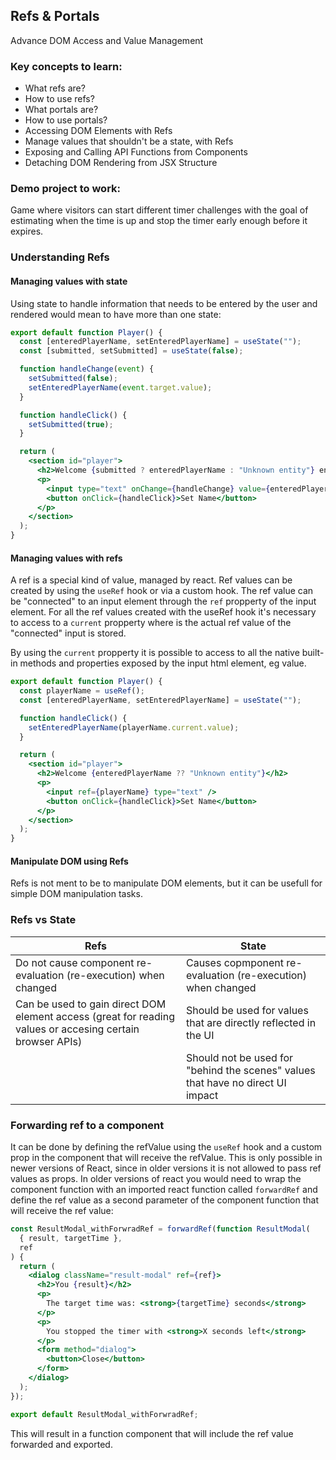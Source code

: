 ## Refs & Portals

Advance DOM Access and Value Management

### Key concepts to learn:

- What refs are?
- How to use refs?
- What portals are?
- How to use portals?
- Accessing DOM Elements with Refs
- Manage values that shouldn't be a state, with Refs
- Exposing and Calling API Functions from Components
- Detaching DOM Rendering from JSX Structure

### Demo project to work:

Game where visitors can start different timer challenges with the goal of estimating when the time is up and stop the timer
early enough before it expires.

### Understanding Refs

#### Managing values with state

Using state to handle information that needs to be entered by the user and rendered would mean to have more than one state:

```jsx
export default function Player() {
  const [enteredPlayerName, setEnteredPlayerName] = useState("");
  const [submitted, setSubmitted] = useState(false);

  function handleChange(event) {
    setSubmitted(false);
    setEnteredPlayerName(event.target.value);
  }

  function handleClick() {
    setSubmitted(true);
  }

  return (
    <section id="player">
      <h2>Welcome {submitted ? enteredPlayerName : "Unknown entity"} entity</h2>
      <p>
        <input type="text" onChange={handleChange} value={enteredPlayerName} />
        <button onClick={handleClick}>Set Name</button>
      </p>
    </section>
  );
}
```

#### Managing values with refs

A ref is a special kind of value, managed by react. Ref values can be created by using the `useRef` hook or via a custom hook. The ref value can be "connected" to an input element through the `ref` propperty of the input element. For all the ref values created with the useRef hook it's necessary to access to a `current` propperty where is the actual ref value of the "connected" input is stored.

By using the `current` propperty it is possible to access to all the native built-in methods and properties exposed by the input html element, eg value.

```jsx
export default function Player() {
  const playerName = useRef();
  const [enteredPlayerName, setEnteredPlayerName] = useState("");

  function handleClick() {
    setEnteredPlayerName(playerName.current.value);
  }

  return (
    <section id="player">
      <h2>Welcome {enteredPlayerName ?? "Unknown entity"}</h2>
      <p>
        <input ref={playerName} type="text" />
        <button onClick={handleClick}>Set Name</button>
      </p>
    </section>
  );
}
```

#### Manipulate DOM using Refs

Refs is not ment to be to manipulate DOM elements, but it can be usefull for simple DOM manipulation tasks.

### Refs vs State

| Refs                                                                                                      | State                                                                           |
| --------------------------------------------------------------------------------------------------------- | ------------------------------------------------------------------------------- |
| Do not cause component re-evaluation (re-execution) when changed                                          | Causes copmponent re-evaluation (re-execution) when changed                     |
| Can be used to gain direct DOM element access (great for reading values or accesing certain browser APIs) | Should be used for values that are directly reflected in the UI                 |
|                                                                                                           | Should not be used for "behind the scenes" values that have no direct UI impact |

### Forwarding ref to a component

It can be done by defining the refValue using the `useRef` hook and a custom prop in the component that will receive the refValue. This is only possible in newer versions of React, since in older versions it is not allowed to pass ref values as props. In older versions of react you would need to wrap the component function with an imported react function called `forwardRef` and define the ref value as a second parameter of the component function that will receive the ref value:

```jsx
const ResultModal_withForwradRef = forwardRef(function ResultModal(
  { result, targetTime },
  ref
) {
  return (
    <dialog className="result-modal" ref={ref}>
      <h2>You {result}</h2>
      <p>
        The target time was: <strong>{targetTime} seconds</strong>
      </p>
      <p>
        You stopped the timer with <strong>X seconds left</strong>
      </p>
      <form method="dialog">
        <button>Close</button>
      </form>
    </dialog>
  );
});

export default ResultModal_withForwradRef;
```

This will result in a function component that will include the ref value forwarded and exported.
